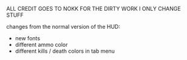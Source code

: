 ALL CREDIT GOES TO NOKK FOR THE DIRTY WORK
I ONLY CHANGE STUFF

changes from the normal version of the HUD:

- new fonts
- different ammo color
- different kills / death colors in tab menu


